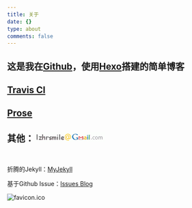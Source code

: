 ```yaml
---
title: 关于
date: {}
type: about
comments: false
---
```

## 这是我在[Github](http://github.com/lzhr)，使用[Hexo](http://hexo.io)搭建的简单博客

## [Travis CI](https://travis-ci.org/lzhr/Blog-Hexo-Travis-CI)

## [Prose](http://prose.io#lzhr)

## 其他：[![](https://raw.githubusercontent.com/lzhr/hexo-theme-next/d37cf63e5027f9578e009b1715df039b7044a75e/source/images/lzhrsmilegmail.gif)](mailto:lzhrsmile@gmail.com)
 
<!--我的另一个轻量博客：[Airpub](http://lzhr.github.io/airpub1) -->
折腾的Jekyll：[MyJekyll](http://lzhr.oschina.io/myjekyll/archives.html)

基于Github Issue：[Issues Blog](http://lzhr.github.io/issues-blog)

![favicon.ico](https://raw.githubusercontent.com/lzhr/Blog-Hexo-Travis-CI/master/source/favicon.ico)




